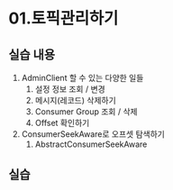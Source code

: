 # 01.토픽관리하기

## 실습 내용

1. AdminClient 할 수 있는 다양한 일들
   1. 설정 정보 조회 / 변경
   2. 메시지(레코드) 삭제하기
   3. Consumer Group 조회 / 삭제
   4. Offset 확인하기
2. ConsumerSeekAware로 오프셋 탐색하기
   1. AbstractConsumerSeekAware

## 실습
